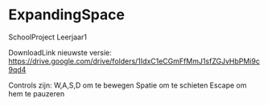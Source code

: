 # ExpandingSpace
SchoolProject Leerjaar1

DownloadLink nieuwste versie: https://drive.google.com/drive/folders/1IdxC1eCGmFfMmJ1sfZGJvHbPMi9c9qd4

Controls zijn:
W,A,S,D om te bewegen
Spatie om te schieten
Escape om hem te pauzeren
